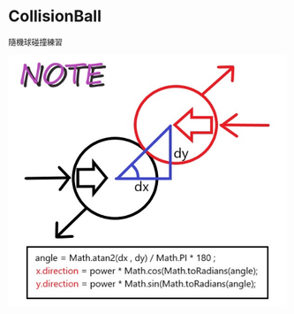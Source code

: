 # CollisionBall
隨機球碰撞練習

![image](https://github.com/wnqui/CollisionBall/blob/master/CollisionBallNote.jpg)
